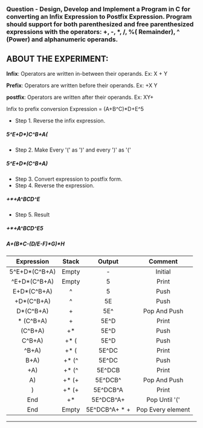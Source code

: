 ### Question - Design, Develop and Implement a Program in C for converting an Infix Expression to Postfix Expression. Program should support for both parenthesized and free parenthesized expressions with the operators: +, -, *, /, %( Remainder), ^ (Power) and alphanumeric operands.

## ABOUT THE EXPERIMENT:

**Infix**: Operators are written in-between their operands. Ex: X + Y 

**Prefix**: Operators are written before their operands. Ex: +X Y 

**postfix**: Operators are written after their operands. Ex: XY+

Infix to prefix conversion Expression = (A+B^C)*D+E^5 
- Step 1. Reverse the infix expression. 
 ##### 5^E+D*)C^B+A(
- Step 2. Make Every '(' as ')' and every ')' as '('
##### 5^E+D*(C^B+A)
- Step 3. Convert expression to postfix form.
- Step 4. Reverse the expression.
##### +*+A^BCD^E 
- Step 5. Result
##### +*+A^BCD^E5

##### A+(B*C-(D/E-F)*G)*H

| **Expression** | **Stack**  | **Output**  | **Comment**  |
|:----:|:----:|:----:|:----:|
| 5^E+D*(C^B+A) | Empty | - | Initial |
| ^E+D*(C^B+A) | Empty | 5 | Print |
| E+D*(C^B+A) | ^ | 5 | Push |
| +D*(C^B+A) | ^ | 5E | Push |
| D*(C^B+A) | + | 5E^ | Pop And Push |
| * (C^B+A) | + | 5E^D | Print |
| (C^B+A) | +* | 5E^D | Push |
| C^B+A) | +* ( | 5E^D | Push |
| ^B+A)  | +* ( | 5E^DC | Print |
| B+A) | +* (^ | 5E^DC | Push |
| +A) | +* (^ | 5E^DCB | Print |
| A) | +* (+ | 5E^DCB^ | Pop And Push |
| ) | +* (+ | 5E^DCB^A  | Print |
| End | +* | 5E^DCB^A+ | Pop Until '(' |
| End | Empty | 5E^DCB^A+ * + | Pop Every element |
 
 -----------------------------------------------------------------------------------------------------------------------------------------
